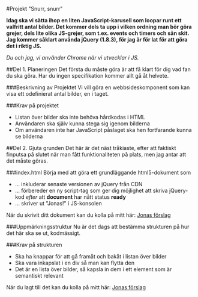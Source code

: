 #Projekt "Snurr, snurr"

**Idag ska vi sätta ihop en liten JavaScript-karusell som loopar runt ett valfritt antal bilder. Det kommer dels ta upp i vilken ordning man bör göra grejer, dels lite olika JS-grejer, som t.ex. events och timers och sån skit. Jag kommer såklart använda jQuery (1.8.3), för jag är för lat för att göra det i riktig JS.**

_Du och jag, vi använder Chrome när vi utvecklar i JS._

##Del 1. Planeringen
Det första du måste göra är att få klart för dig vad fan du ska göra. Har du ingen specifikation kommer allt gå åt helvete. 

###Beskrivning av Projektet
Vi vill göra en webbsideskomponent som kan visa ett odefinierat antal bilder, en i taget.

###Krav på projektet
- Listan över bilder ska inte behöva hårdkodas i HTML
- Användaren ska själv kunna stega sig igenom bilderna
- Om användaren inte har JavaScript påslaget ska hen fortfarande kunna se bilderna

##Del 2. Gjuta grunden
Det här är det näst tråkiaste, efter att faktiskt finputsa på slutet när man fått funktionaliteten på plats, men jag antar att det måste göras.

###index.html
Börja med att göra ett grundläggande html5-dokument som

- … inkluderar senaste versionen av jQuery från CDN
- … förbereder en ny script-tag som ger dig möjlighet att skriva jQuery-kod _efter_ att **document** har nått status **ready**
- … skriver ut "Jonas!" i JS-konsolen

När du skrivit ditt dokument kan du kolla på mitt här: [Jonas förslag](https://github.com/cjgk/beargramming/blob/15016a265c7b4dd84776f50273520451f762dfd3/index.html)

###Uppmärkningsstruktur
Nu är det dags att bestämma strukturen på hur det här ska se ut, kodmässigt.

###Krav på strukturen
- Ska ha knappar för att gå framåt och bakåt i listan över bilder
- Ska vara inkapslat i en div så man kan flytta den
- Det är en lista över bilder, så kapsla in dem i ett element som är semantiskt relevant

När du lagt till det kan du kolla på mitt här: [Jonas förslag](https://github.com/cjgk/beargramming/blob/f649e60436d8100d718bf7e1aeb563179017f1a6/index.html)